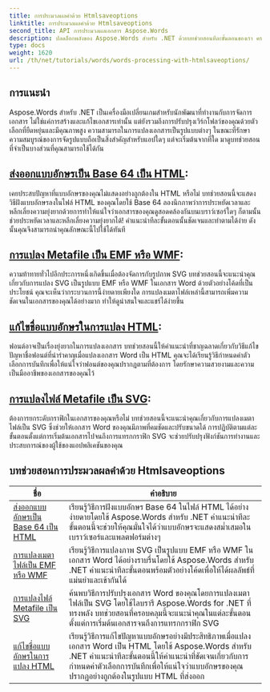 ```yaml
---
title: การประมวลผลคำด้วย Htmlsaveoptions
linktitle: การประมวลผลคำด้วย Htmlsaveoptions
second_title: API การประมวลผลเอกสาร Aspose.Words
description: ปลดล็อกพลังของ Aspose.Words สำหรับ .NET ด้วยบทช่วยสอนทีละขั้นตอนของเรา ครอบคลุม HTML และการแปลงเมตาไฟล์เพื่อเพิ่มประสิทธิภาพการประมวลผลเอกสารของคุณ
type: docs
weight: 1620
url: /th/net/tutorials/words/words-processing-with-htmlsaveoptions/
---
```

## การแนะนำ

Aspose.Words สำหรับ .NET เป็นเครื่องมือเปลี่ยนเกมสำหรับนักพัฒนาที่ทำงานกับการจัดการเอกสาร ไม่ใช่แค่การสร้างและแก้ไขเอกสารเท่านั้น แต่ยังรวมถึงการปรับปรุงเวิร์กโฟลว์ของคุณด้วยตัวเลือกที่ยืดหยุ่นและมีคุณภาพสูง ความสามารถในการแปลงเอกสารเป็นรูปแบบต่างๆ ในขณะที่รักษาความสมบูรณ์ของการจัดรูปแบบถือเป็นสิ่งสำคัญสำหรับแอปใดๆ แต่จะเริ่มต้นจากที่ใด มาดูบทช่วยสอนที่จำเป็นบางส่วนที่คุณสามารถใช้ได้กัน


## [ส่งออกแบบอักษรเป็น Base 64 เป็น HTML](./export-fonts-as-base-64-to-html/):
เคยประสบปัญหาที่แบบอักษรของคุณไม่แสดงอย่างถูกต้องใน HTML หรือไม่ บทช่วยสอนนี้จะแสดงวิธีฝังแบบอักษรลงในไฟล์ HTML ของคุณโดยใช้ Base 64 ลองนึกภาพว่าการประหยัดเวลาและหลีกเลี่ยงความยุ่งยากด้วยการทำให้แน่ใจว่าเอกสารของคุณดูสอดคล้องกันบนเบราว์เซอร์ใดๆ ก็ตามนั้นช่วยประหยัดเวลาและหลีกเลี่ยงความยุ่งยากได้! คำแนะนำทีละขั้นตอนนั้นชัดเจนและทำตามได้ง่าย ดังนั้นคุณจึงสามารถนำคุณลักษณะนี้ไปใช้ได้ทันที 

## [การแปลง Metafile เป็น EMF หรือ WMF](./converting-metafiles-to-emf-or-wmf/):
ความท้าทายทั่วไปอีกประการหนึ่งเกิดขึ้นเมื่อต้องจัดการกับรูปภาพ SVG บทช่วยสอนนี้จะแนะนำคุณเกี่ยวกับการแปลง SVG เป็นรูปแบบ EMF หรือ WMF ในเอกสาร Word ด้วยตัวอย่างโค้ดที่เป็นประโยชน์ คุณจะเห็นว่ากระบวนการนี้ง่ายดายเพียงใด การแปลงเมตาไฟล์เหล่านี้สามารถเพิ่มความชัดเจนในเอกสารของคุณได้อย่างมาก ทำให้ดูน่าสนใจและแชร์ได้ง่ายขึ้น

## [แก้ไขชื่อแบบอักษรในการแปลง HTML](./resolve-font-names-in-html-conversion/):
ฟอนต์อาจเป็นเรื่องยุ่งยากในการแปลงเอกสาร บทช่วยสอนนี้ให้คำแนะนำที่ชาญฉลาดเกี่ยวกับวิธีแก้ไขปัญหาชื่อฟอนต์ที่น่ารำคาญเมื่อแปลงเอกสาร Word เป็น HTML คุณจะได้เรียนรู้วิธีกำหนดค่าตัวเลือกการบันทึกเพื่อให้แน่ใจว่าฟอนต์ของคุณปรากฏตามที่ต้องการ โดยรักษาความสวยงามและความเป็นมืออาชีพของเอกสารของคุณไว้

## [การแปลงไฟล์ Metafile เป็น SVG](./converting-metafiles-to-svg/):
ต้องการยกระดับกราฟิกในเอกสารของคุณหรือไม่ บทช่วยสอนนี้จะแนะนำคุณเกี่ยวกับการแปลงเมตาไฟล์เป็น SVG ซึ่งช่วยให้เอกสาร Word ของคุณมีภาพที่คมชัดและปรับขนาดได้ การปฏิบัติตามแต่ละขั้นตอนตั้งแต่การเริ่มต้นเอกสารไปจนถึงการแทรกกราฟิก SVG จะช่วยปรับปรุงฟังก์ชันการทำงานและประสบการณ์ของผู้ใช้ของแอปพลิเคชันของคุณ

 ## บทช่วยสอนการประมวลผลคำด้วย Htmlsaveoptions
| ชื่อ | คำอธิบาย |
| --- | --- |
| [ส่งออกแบบอักษรเป็น Base 64 เป็น HTML](./export-fonts-as-base-64-to-html/) | เรียนรู้วิธีการฝังแบบอักษร Base 64 ในไฟล์ HTML ได้อย่างง่ายดายโดยใช้ Aspose.Words สำหรับ .NET คำแนะนำทีละขั้นตอนนี้จะช่วยให้คุณมั่นใจได้ว่าแบบอักษรจะแสดงสม่ำเสมอในเบราว์เซอร์และแพลตฟอร์มต่างๆ |
| [การแปลงเมตาไฟล์เป็น EMF หรือ WMF](./converting-metafiles-to-emf-or-wmf/) | เรียนรู้วิธีการแปลงภาพ SVG เป็นรูปแบบ EMF หรือ WMF ในเอกสาร Word ได้อย่างราบรื่นโดยใช้ Aspose.Words สำหรับ .NET คำแนะนำทีละขั้นตอนพร้อมตัวอย่างโค้ดเพื่อให้ได้ผลลัพธ์ที่แม่นยำและเข้ากันได้ |
| [การแปลงไฟล์ Metafile เป็น SVG](./converting-metafiles-to-svg/) | ค้นพบวิธีการปรับปรุงเอกสาร Word ของคุณโดยการแปลงเมตาไฟล์เป็น SVG โดยใช้ไลบรารี Aspose.Words for .NET ที่ทรงพลัง บทช่วยสอนที่ครอบคลุมนี้จะแนะนำคุณในแต่ละขั้นตอนตั้งแต่การเริ่มต้นเอกสารจนถึงการแทรกกราฟิก SVG |
| [แก้ไขชื่อแบบอักษรในการแปลง HTML](./resolve-font-names-in-html-conversion/) | เรียนรู้วิธีการแก้ไขปัญหาแบบอักษรอย่างมีประสิทธิภาพเมื่อแปลงเอกสาร Word เป็น HTML โดยใช้ Aspose.Words สำหรับ .NET คำแนะนำทีละขั้นตอนนี้ให้คำแนะนำที่ชัดเจนเกี่ยวกับการกำหนดค่าตัวเลือกการบันทึกเพื่อให้แน่ใจว่าแบบอักษรของคุณปรากฏอย่างถูกต้องในรูปแบบ HTML ที่ส่งออก |